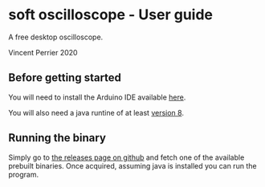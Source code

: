 # soft oscilloscope - User guide

A free desktop oscilloscope. 

Vincent Perrier 2020

## Before getting started

You will need to install the Arduino IDE available [here](https://www.arduino.cc/).

You will also need a java runtine of at least [version 8](https://docs.oracle.com/javase/8/docs/technotes/guides/install/install_overview.html).

## Running the binary

Simply go to [the releases page on github](https://github.com/Perceval62/softOscilloscope/releases) and
fetch one of the available prebuilt binaries. Once acquired, assuming java is installed you can run the program.


